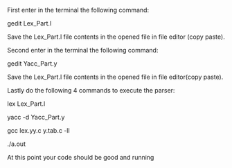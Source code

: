 First enter in the terminal the following command:

gedit Lex_Part.l

Save the Lex_Part.l file contents in the opened file in file editor (copy paste).

Second enter in the terminal the following command:

gedit Yacc_Part.y

Save the Lex_Part.l file contents in the opened file in file editor(copy paste).

Lastly do the following 4 commands to execute the parser:

lex Lex_Part.l

yacc -d Yacc_Part.y

gcc lex.yy.c y.tab.c -ll

./a.out

At this point your code should be good and running
